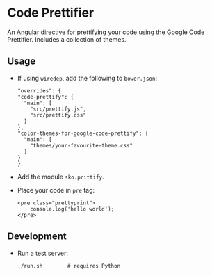 # Code Prettifier

An Angular directive for prettifying your code using the Google Code Prettifier. Includes a collection of themes.


## Usage

- If using `wiredep`, add the following to `bower.json`:
	```
  "overrides": {
    "code-prettify": {
      "main": [
        "src/prettify.js",
        "src/prettify.css"
      ]
    },
    "color-themes-for-google-code-prettify": {
      "main": [
        "themes/your-favourite-theme.css"
      ]
    }
  }
  ```

- Add the module `sko.prittify`.
- Place your code in `pre` tag:
	```
	<pre class="prettyprint">
		console.log('hello world');
	</pre>
	```

## Development

- Run a test server:
	```
	./run.sh 		# requires Python
	```
